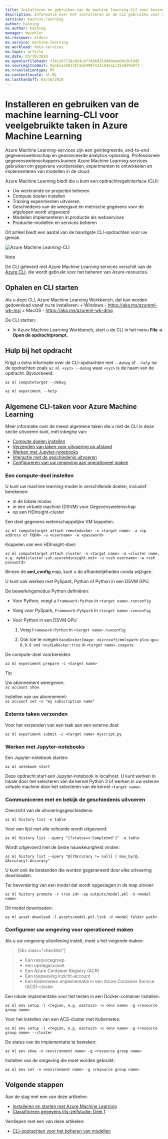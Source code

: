 ```yaml
---
title: Installeren en gebruiken van de machine learning-CLI voor bovenste Azure Machine Learning-taken
description: Informatie over het installeren en de CLI gebruiken voor de meest voorkomende machine learning-taken in Azure Machine Learning.
services: machine-learning
author: haining
ms.author: haining
manager: mwinkler
ms.reviewer: mldocs
ms.service: machine-learning
ms.workload: data-services
ms.topic: article
ms.date: 03/10/2018
ms.openlocfilehash: f34c247728c854c47f486925d440eee0dc5b1945
ms.sourcegitcommit: 8aab1aab0135fad24987a311b42a1c25a839e9f3
ms.translationtype: MT
ms.contentlocale: nl-NL
ms.lasthandoff: 03/16/2018
---
```

# <a name="install-and-use-the-machine-learning-cli-for-top-tasks-in-azure-machine-learning"></a>Installeren en gebruiken van de machine learning-CLI voor veelgebruikte taken in Azure Machine Learning

Azure Machine Learning-services zijn een geïntegreerde, end-to-end gegevenswetenschap en geavanceerde analytics-oplossing. Professionele gegevenswetenschappers kunnen Azure Machine Learning-services gebruiken om gegevens voorbereiden, experimenten te ontwikkelen en implementeren van modellen in de cloud. 

Azure Machine Learning biedt die u kunt een opdrachtregelinterface (CLI):
+ Uw werkruimte en projecten beheren
+ Compute doelen instellen
+ Training experimenten uitvoeren
+ Geschiedenis van de weergave en metrische gegevens voor de afgelopen wordt uitgevoerd
+ Modellen implementeren in productie als webservices
+ Productie-modellen en services beheren

Dit artikel biedt een aantal van de handigste CLI-opdrachten voor uw gemak. 

![Azure Machine Learning-CLI](media/cli-for-azure-machine-learning/flow.png)

>[!NOTE]
>De CLI geleverd met Azure Machine Learning services verschilt van de [Azure CLI](https://docs.microsoft.com/en-us/cli/azure/?view=azure-cli-latest), die wordt gebruikt voor het beheren van Azure-resources.

## <a name="get-and-start-cli"></a>Ophalen en CLI starten

Als u deze CLI, Azure Machine Learning Workbench, dat kan worden gedownload vanaf nu te installeren:
    + Windows - https://aka.ms/azureml-wb-msi 
    + MacOS - https://aka.ms/azureml-wb-dmg 

De CLI starten:
+ In Azure Machine Learning Workbench, start u de CLI in het menu **File -> Open de opdrachtprompt.**

## <a name="get-command-help"></a>Hulp bij het opdracht 

Krijgt u extra informatie over de CLI-opdrachten met `--debug` of `--help` na de opdrachten zoals `az ml <xyz> --debug` waar `<xyz>` is de naam van de opdracht. Bijvoorbeeld:
```azurecli
az ml computetarget --debug 

az ml experiment --help
```

## <a name="common-cli-tasks-for-azure-machine-learning"></a>Algemene CLI-taken voor Azure Machine Learning 

Meer informatie over de meest algemene taken die u met de CLI in deze sectie uitvoeren kunt, met inbegrip van:
+ [Compute doelen instellen](#target)
+ [Verzenden van taken voor uitvoering op afstand](#jobs)
+ [Werken met Jupyter-notebooks](#jupyter)
+ [Interactie met de geschiedenis uitvoeren](#history)
+ [Configureren van uw omgeving aan operationeel maken](#o16n)

<a name="target"></a>

### <a name="set-up-a-compute-target"></a>Een compute-doel instellen

U kunt uw machine learning-model in verschillende doelen, inclusief berekenen:
+ in de lokale modus
+ in een virtuele machine (DSVM) voor Gegevenswetenschap
+ op een HDInsight-cluster

Een doel gegevens wetenschappelijke VM koppelen:
```azurecli
az ml computetarget attach remotedocker -n <target name> -a <ip address or FQDN> -u <username> -w <password>
``` 

Koppelen van een HDInsight-doel:
```azurecli
az ml computetarget attach cluster -n <target name> -a <cluster name, e.g. myhdicluster-ssh.azurehdinsight.net> -u <ssh username> -w <ssh password>
```

Binnen de **aml_config** map, kunt u de afhankelijkheden conda wijzigen. 

U kunt ook werken met PySpark, Python of Python in een DSVM GPU. 

De bewerkingsmodus Python definiëren:
+ Voor Python, voegt u `Framework:Python` in `<target name>.runconfig` 

+ Voeg voor PySpark, `Framework:PySpark` in `<target name>.runconfig` 

+ Voor Python in een DSVM GPU
    1. Voeg `Framework:Python` in `<target name>.runconfig` 

    1. Ook toe te voegen `baseDockerImage: microsoft/mmlspark:plus-gpu-0.9.9 and nvidiaDocker:true` in `<target name>.compute`

De compute-doel voorbereiden:
```azurecli
az ml experiment prepare -c <target name>
```

>[!TIP]
>Uw abonnement weergeven:<br/>
>`az account show`<br/>
>
>Instellen van uw abonnement:<br/>
>`az account set –s "my subscription name" `

<a name="jobs"></a>

### <a name="submit-remote-jobs"></a>Externe taken verzenden

Voor het verzenden van een taak aan een externe doel:
```azurecli
az ml experiment submit -c <target name> myscript.py
```

<a name="jupyter"></a>

### <a name="work-with-jupyter-notebooks"></a>Werken met Jupyter-notebooks

Een Jupyter-notebook starten:
```azurecli
az ml notebook start
```

Deze opdracht start een Jupyter-notebook in localhost. U kunt werken in lokale door het selecteren van de kernel Python 3 of werken in uw externe virtuele machine door het selecteren van de kernel `<target name>`.

<a name="history"></a>

### <a name="interact-with-and-explore-the-run-history"></a>Communiceren met en bekijk de geschiedenis uitvoeren

Overzicht van de uitvoeringsgeschiedenis:
```azurecli
az ml history list -o table
```

Voor een lijst met alle voltooide wordt uitgevoerd:
```azurecli
az ml history list --query "[?status=='Completed']" -o table
```

Wordt uitgevoerd met de beste nauwkeurigheid vinden:
```azurecli
az ml history list --query "@[?Accuracy != null] | max_by(@, &Accuracy).Accuracy"
```

U kunt ook de bestanden die worden gegenereerd door elke uitvoering downloaden. 

Ter bevordering van een model dat wordt opgeslagen in de map uitvoer:
```azurecli
az ml history promote -r <run id> -ap outputs/model.pkl -n <model name>
```

Dit model downloaden:
```azurecli
az ml asset download -l assets/model.pkl.link -d <model folder path>
```

<a name="o16n"></a>

### <a name="configure-your-environment-to-operationalize"></a>Configureer uw omgeving voor operationeel maken

Als u uw omgeving uitoefening instelt, moet u het volgende maken:

> [!div class="checklist"]
> * Een resourcegroep 
> * een opslagaccount
> * Een Azure Container Registry (ACR)
> * Een toepassing inzicht-account
> * Een Kubernetes-implementatie in een Azure Container Service (ACS)-cluster


Een lokale implementatie voor het testen in een Docker-container instellen:
```azurecli
az ml env setup -l <region, e.g. eastus2> -n <env name> -g <resource group name>
```

Voor het instellen van een ACS-cluster met Kubernetes:
```azurecli
az ml env setup -l <region, e.g. eastus2> -n <env name> -g <resource group name> --cluster
```

De status van de implementatie te bewaken:
```azurecli
az ml env show -n <environment name> -g <resource group name>
```

Instellen van de omgeving die moet worden gebruikt:
```azurecli
az ml env set -n <environment name> -g <resource group name>
```

## <a name="next-steps"></a>Volgende stappen

Aan de slag met een van deze artikelen: 
+ [Installeren en starten met Azure Machine Learning](quickstart-installation.md)
+ [Classificeren gegevens Iris-zelfstudie: Deel 1](tutorial-classifying-iris-part-1.md)

Verdiepen met een van deze artikelen:
+ [CLI-opdrachten voor het beheren van modellen](model-management-cli-reference.md)